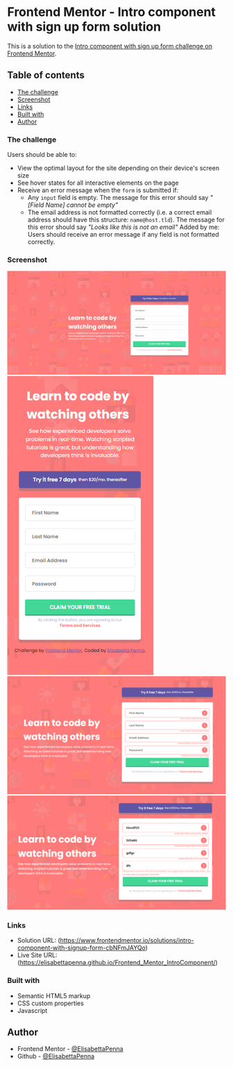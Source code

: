 # Frontend Mentor - Intro component with sign up form solution

This is a solution to the [Intro component with sign up form challenge on Frontend Mentor](https://www.frontendmentor.io/challenges/intro-component-with-signup-form-5cf91bd49edda32581d28fd1). 

## Table of contents


  - [The challenge](#the-challenge)
  - [Screenshot](#screenshot)
  - [Links](#links)
  - [Built with](#built-with)
  - [Author](#author)

### The challenge

Users should be able to:

- View the optimal layout for the site depending on their device's screen size
- See hover states for all interactive elements on the page
- Receive an error message when the `form` is submitted if:
  - Any `input` field is empty. The message for this error should say *"[Field Name] cannot be empty"*
  - The email address is not formatted correctly (i.e. a correct email address should have this structure: `name@host.tld`). The message for this error should say *"Looks like this is not an email"*
 Added by me: Users should receive an error message if any field is not formatted correctly.

### Screenshot

![](/images/desktop-screenshot.png)
![](/images/mobile-screenshot.png)
![](/images/screenshot2.png)
![](/images/screenshot3.png)

### Links

- Solution URL: (https://www.frontendmentor.io/solutions/intro-component-with-signup-form-cbNFmJAYQo)
- Live Site URL: (https://elisabettapenna.github.io/Frontend_Mentor_IntroComponent/)

### Built with


- Semantic HTML5 markup
- CSS custom properties
- Javascript


## Author

- Frontend Mentor - [@ElisabettaPenna](https://www.frontendmentor.io/profile/ElisabettaPenna)
- Github - [@ElisabettaPenna](https://github.com/ElisabettaPenna)


